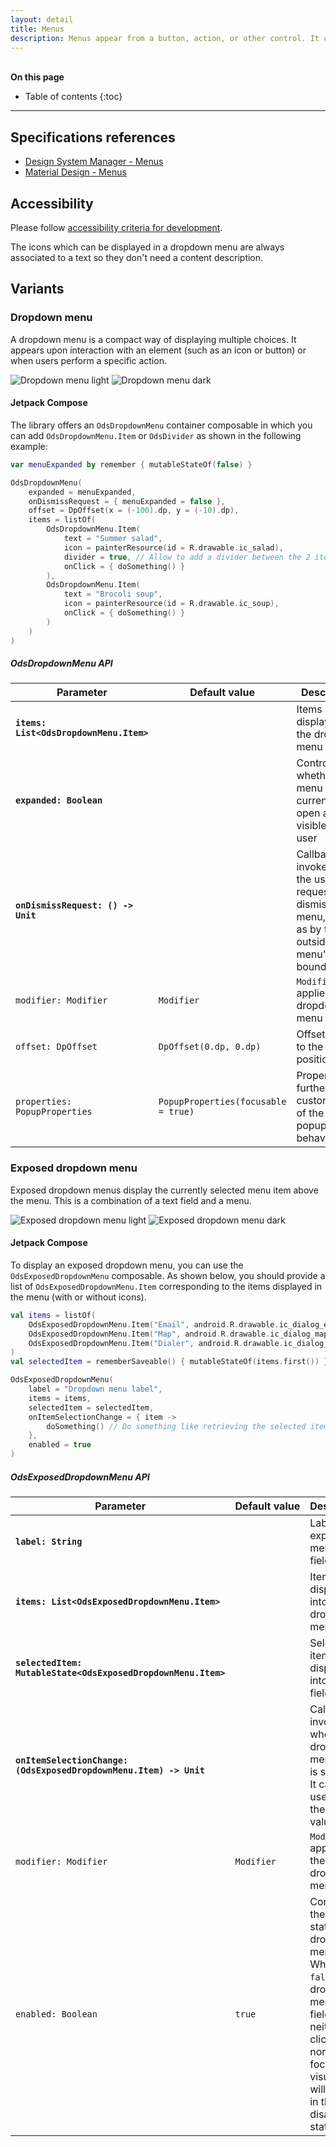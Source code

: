 ```yaml
---
layout: detail
title: Menus
description: Menus appear from a button, action, or other control. It contains at least 2 items that can affect the app, the view or elements within the view.
---
```


<br>**On this page**

* Table of contents
{:toc}

---

## Specifications references

- [Design System Manager - Menus](https://system.design.orange.com/0c1af118d/p/07a69b-menus/b/862cbb)
- [Material Design - Menus](https://m2.material.io/components/menus)

## Accessibility

Please follow [accessibility criteria for development](https://a11y-guidelines.orange.com/en/mobile/android/development/).

The icons which can be displayed in a dropdown menu are always associated to a text so they don't need a content description.

## Variants

### Dropdown menu

A dropdown menu is a compact way of displaying multiple choices. It appears upon interaction with an element (such as an icon or button) or when users perform a specific action.

![Dropdown menu light](images/menu_dropdown_light.png) ![Dropdown menu dark](images/menu_dropdown_dark.png)

#### Jetpack Compose

The library offers an `OdsDropdownMenu` container composable in which you can add `OdsDropdownMenu.Item` or `OdsDivider` as shown in the following example:

```kotlin
var menuExpanded by remember { mutableStateOf(false) }

OdsDropdownMenu(
    expanded = menuExpanded,
    onDismissRequest = { menuExpanded = false },
    offset = DpOffset(x = (-100).dp, y = (-10).dp),
    items = listOf(
        OdsDropdownMenu.Item(
            text = "Summer salad",
            icon = painterResource(id = R.drawable.ic_salad),
            divider = true, // Allow to add a divider between the 2 items
            onClick = { doSomething() }
        ),
        OdsDropdownMenu.Item(
            text = "Brocoli soup",
            icon = painterResource(id = R.drawable.ic_soup),
            onClick = { doSomething() }
        )
    )
)
```

##### OdsDropdownMenu API

| Parameter                                  | Default&nbsp;value                  | Description                                                                                               |
|--------------------------------------------|-------------------------------------|-----------------------------------------------------------------------------------------------------------|
| <b>`items: List<OdsDropdownMenu.Item>`</b> |                                     | Items displayed into the dropdown menu                                                                    |
| <b>`expanded: Boolean`</b>                 |                                     | Controls whether the menu is currently open and visible to the user                                       |
| <b>`onDismissRequest: () -> Unit`</b>      |                                     | Callback invoked when the user requests to dismiss the menu, such as by tapping outside the menu's bounds |
| `modifier: Modifier`                       | `Modifier`                          | `Modifier` applied to the dropdown menu                                                                   |
| `offset: DpOffset`                         | `DpOffset(0.dp, 0.dp)`              | Offset added to the menu position                                                                         |
| `properties: PopupProperties`              | `PopupProperties(focusable = true)` | Properties for further customization of the popup's behavior                                              |

### Exposed dropdown menu

Exposed dropdown menus display the currently selected menu item above the menu. This is a combination of a text field and a menu.

![Exposed dropdown menu light](images/menu_exposed_dropdown_light.png)  ![Exposed dropdown menu dark](images/menu_exposed_dropdown_dark.png)

#### Jetpack Compose

To display an exposed dropdown menu, you can use the `OdsExposedDropdownMenu` composable. As shown below, you should provide a list of `OdsExposedDropdownMenu.Item` corresponding to the items displayed in the menu (with or without icons).

```kotlin
val items = listOf(
    OdsExposedDropdownMenu.Item("Email", android.R.drawable.ic_dialog_email),
    OdsExposedDropdownMenu.Item("Map", android.R.drawable.ic_dialog_map),
    OdsExposedDropdownMenu.Item("Dialer", android.R.drawable.ic_dialog_dialer),
)
val selectedItem = rememberSaveable() { mutableStateOf(items.first()) }

OdsExposedDropdownMenu(
    label = "Dropdown menu label",
    items = items,
    selectedItem = selectedItem,
    onItemSelectionChange = { item ->
        doSomething() // Do something like retrieving the selected item
    },
    enabled = true
)
```

##### OdsExposedDropdownMenu API

| Parameter                                                             | Default&nbsp;value | Description                                                                                                                                                                         |
|-----------------------------------------------------------------------|--------------------|-------------------------------------------------------------------------------------------------------------------------------------------------------------------------------------|
| <b>`label: String`</b>                                                |                    | Label of the exposed menu text field                                                                                                                                                |
| <b>`items: List<OdsExposedDropdownMenu.Item>`</b>                     |                    | Items displayed into the dropdown menu                                                                                                                                              |
| <b>`selectedItem: MutableState<OdsExposedDropdownMenu.Item>`</b>      |                    | Selected item displayed into the text field                                                                                                                                         |
| <b>`onItemSelectionChange: (OdsExposedDropdownMenu.Item) -> Unit`</b> |                    | Callback invoked when a dropdown menu item is selected. It can be used to get the menu value.                                                                                       |
| `modifier: Modifier`                                                  | `Modifier`         | `Modifier` applied to the dropdown menu                                                                                                                                             |
| `enabled: Boolean`                                                    | `true`             | Controls the enabled state of the dropdown menu. When `false`, the dropdown menu text field will be neither clickable nor focusable, visually it will appear in the disabled state. |
